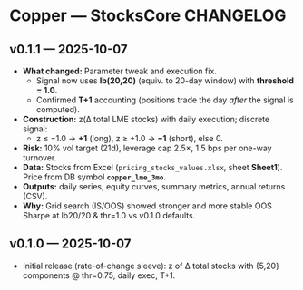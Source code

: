 # Copper — StocksCore CHANGELOG

## v0.1.1 — 2025-10-07
- **What changed:** Parameter tweak and execution fix.
  - Signal now uses **lb(20,20)** (equiv. to 20-day window) with **threshold = 1.0**.
  - Confirmed **T+1** accounting (positions trade the day *after* the signal is computed).
- **Construction:** z(Δ total LME stocks) with daily execution; discrete signal:
  - z ≤ −1.0 → **+1** (long), z ≥ +1.0 → **−1** (short), else 0.
- **Risk:** 10% vol target (21d), leverage cap 2.5×, 1.5 bps per one-way turnover.
- **Data:** Stocks from Excel (`pricing_stocks_values.xlsx`, sheet **Sheet1**). Price from DB symbol **`copper_lme_3mo`**.
- **Outputs:** daily series, equity curves, summary metrics, annual returns (CSV).
- **Why:** Grid search (IS/OOS) showed stronger and more stable OOS Sharpe at lb20/20 & thr=1.0 vs v0.1.0 defaults.

## v0.1.0 — 2025-10-07
- Initial release (rate-of-change sleeve): z of Δ total stocks with {5,20} components @ thr=0.75, daily exec, T+1.
